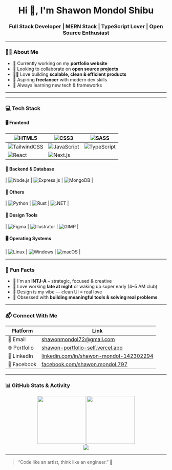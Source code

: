 <h1 align="center">Hi 👋, I'm Shawon Mondol Shibu</h1>
<h3 align="center">Full Stack Developer | MERN Stack | TypeScript Lover | Open Source Enthusiast</h3>

---

### 🧑‍💻 About Me

- 🔭 Currently working on my **portfolio website**
- 🤝 Looking to collaborate on **open source projects**
- 👨‍💻 Love building **scalable, clean & efficient products**
- 💼 Aspiring **freelancer** with modern dev skills
- 🧠 Always learning new tech & frameworks

---

---

### 💻 Tech Stack

#### 🖥️ Frontend
| ![HTML5](https://img.shields.io/badge/HTML5-E34F26?style=flat&logo=html5&logoColor=white) | ![CSS3](https://img.shields.io/badge/CSS3-1572B6?style=flat&logo=css3&logoColor=white) | ![SASS](https://img.shields.io/badge/SASS-CC6699?style=flat&logo=sass&logoColor=white) |
| --- | --- | --- |
| ![TailwindCSS](https://img.shields.io/badge/TailwindCSS-38B2AC?style=flat&logo=tailwind-css&logoColor=white) | ![JavaScript](https://img.shields.io/badge/JavaScript-F7DF1E?style=flat&logo=javascript&logoColor=black) | ![TypeScript](https://img.shields.io/badge/TypeScript-3178C6?style=flat&logo=typescript&logoColor=white) |
| ![React](https://img.shields.io/badge/React-20232A?style=flat&logo=react&logoColor=61DAFB) | ![Next.js](https://img.shields.io/badge/Next.js-000000?style=flat&logo=nextdotjs&logoColor=white) | |

#### 🧠 Backend & Database
| ![Node.js](https://img.shields.io/badge/Node.js-339933?style=flat&logo=nodedotjs&logoColor=white) | ![Express.js](https://img.shields.io/badge/Express.js-000000?style=flat&logo=express&logoColor=white) | ![MongoDB](https://img.shields.io/badge/MongoDB-47A248?style=flat&logo=mongodb&logoColor=white) |

#### 🧪 Others
| ![Python](https://img.shields.io/badge/Python-3776AB?style=flat&logo=python&logoColor=white) | ![Rust](https://img.shields.io/badge/Rust-000000?style=flat&logo=rust&logoColor=white) | ![.NET](https://img.shields.io/badge/.NET-512BD4?style=flat&logo=dotnet&logoColor=white) |

#### 🎨 Design Tools
| ![Figma](https://img.shields.io/badge/Figma-F24E1E?style=flat&logo=figma&logoColor=white) | ![Illustrator](https://img.shields.io/badge/Illustrator-FF9A00?style=flat&logo=adobeillustrator&logoColor=white) | ![GIMP](https://img.shields.io/badge/GIMP-5C5543?style=flat&logo=gimp&logoColor=white) |

#### 🖥️ Operating Systems
| ![Linux](https://img.shields.io/badge/Linux-FCC624?style=flat&logo=linux&logoColor=black) | ![Windows](https://img.shields.io/badge/Windows-0078D6?style=flat&logo=windows&logoColor=white) | ![macOS](https://img.shields.io/badge/macOS-000000?style=flat&logo=apple&logoColor=white) |

---

### 🧩 Fun Facts

- 🧠 I'm an **INTJ-A** – strategic, focused & creative
- 🌙 Love working **late at night** or waking up super early (4–5 AM club)
- 🎨 Design is my vibe — clean UI = real love
- 🔧 Obsessed with **building meaningful tools & solving real problems**

---

### 📬 Connect With Me

| Platform | Link |
|---------|------|
| 📧 Email | [shawonmondol72@gmail.com](mailto:shawonmondol72@gmail.com) |
| 🌐 Portfolio | [shawon-portfolio-self.vercel.app](https://shawon-portfolio-self.vercel.app) |
| 💼 LinkedIn | [linkedin.com/in/shawon-mondol-142302294](https://www.linkedin.com/in/shawon-mondol-142302294) |
| 📘 Facebook | [facebook.com/shawon.mondol.797](https://www.facebook.com/shawon.mondol.797) |

---

### 📊 GitHub Stats & Activity

<div align="center">
  <a href="https://github.com/shibu72">
    <img height="150" src="https://github-readme-stats.vercel.app/api?username=shibu72&show_icons=true&theme=default" />
  </a>
  <a href="https://github.com/shibu72">
    <img height="150" src="https://github-readme-streak-stats.herokuapp.com/?user=shibu72&theme=default" />
  </a>
</div>

<div align="center">
  <a href="https://github.com/shibu72">
    <img src="https://github-readme-stats.vercel.app/api/top-langs/?username=shibu72&layout=compact&theme=default" />
  </a>
</div>

---

> “Code like an artist, think like an engineer.” 🎯
